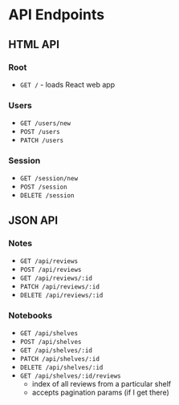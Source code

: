 # API Endpoints

## HTML API

### Root

- `GET /` - loads React web app

### Users

- `GET /users/new`
- `POST /users`
- `PATCH /users`

### Session

- `GET /session/new`
- `POST /session`
- `DELETE /session`

## JSON API

### Notes

- `GET /api/reviews`
- `POST /api/reviews`
- `GET /api/reviews/:id`
- `PATCH /api/reviews/:id`
- `DELETE /api/reviews/:id`

### Notebooks

- `GET /api/shelves`
- `POST /api/shelves`
- `GET /api/shelves/:id`
- `PATCH /api/shelves/:id`
- `DELETE /api/shelves/:id`
- `GET /api/shelves/:id/reviews`
  - index of all reviews from a particular shelf
  - accepts pagination params (if I get there)
